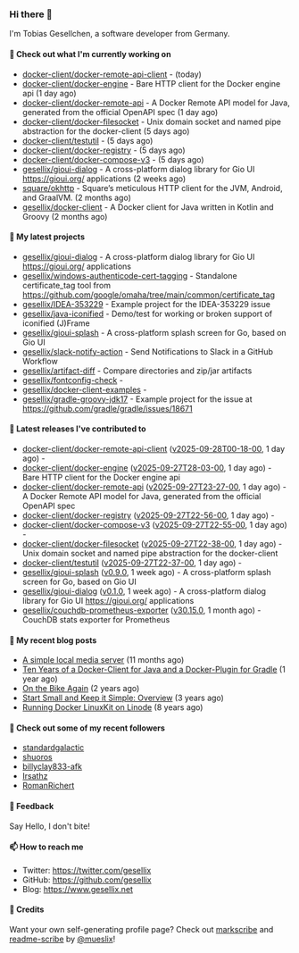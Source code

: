 ### Hi there 👋

I'm Tobias Gesellchen, a software developer from Germany.

#### 👷 Check out what I'm currently working on

- [docker-client/docker-remote-api-client](https://github.com/docker-client/docker-remote-api-client) -  (today)
- [docker-client/docker-engine](https://github.com/docker-client/docker-engine) - Bare HTTP client for the Docker engine api (1 day ago)
- [docker-client/docker-remote-api](https://github.com/docker-client/docker-remote-api) - A Docker Remote API model for Java, generated from the official OpenAPI spec (1 day ago)
- [docker-client/docker-filesocket](https://github.com/docker-client/docker-filesocket) - Unix domain socket and named pipe abstraction for the docker-client (5 days ago)
- [docker-client/testutil](https://github.com/docker-client/testutil) -  (5 days ago)
- [docker-client/docker-registry](https://github.com/docker-client/docker-registry) -  (5 days ago)
- [docker-client/docker-compose-v3](https://github.com/docker-client/docker-compose-v3) -  (5 days ago)
- [gesellix/gioui-dialog](https://github.com/gesellix/gioui-dialog) - A cross-platform dialog library for Gio UI https://gioui.org/ applications (2 weeks ago)
- [square/okhttp](https://github.com/square/okhttp) - Square’s meticulous HTTP client for the JVM, Android, and GraalVM. (2 months ago)
- [gesellix/docker-client](https://github.com/gesellix/docker-client) - A Docker client for Java written in Kotlin and Groovy (2 months ago)

#### 🌱 My latest projects

- [gesellix/gioui-dialog](https://github.com/gesellix/gioui-dialog) - A cross-platform dialog library for Gio UI https://gioui.org/ applications
- [gesellix/windows-authenticode-cert-tagging](https://github.com/gesellix/windows-authenticode-cert-tagging) - Standalone certificate_tag tool from https://github.com/google/omaha/tree/main/common/certificate_tag
- [gesellix/IDEA-353229](https://github.com/gesellix/IDEA-353229) - Example project for the IDEA-353229 issue
- [gesellix/java-iconified](https://github.com/gesellix/java-iconified) - Demo/test for working or broken support of iconified (J)Frame
- [gesellix/gioui-splash](https://github.com/gesellix/gioui-splash) - A cross-platform splash screen for Go, based on Gio UI
- [gesellix/slack-notify-action](https://github.com/gesellix/slack-notify-action) - Send Notifications to Slack in a GitHub Workflow
- [gesellix/artifact-diff](https://github.com/gesellix/artifact-diff) - Compare directories and zip/jar artifacts
- [gesellix/fontconfig-check](https://github.com/gesellix/fontconfig-check) - 
- [gesellix/docker-client-examples](https://github.com/gesellix/docker-client-examples) - 
- [gesellix/gradle-groovy-jdk17](https://github.com/gesellix/gradle-groovy-jdk17) - Example project for the issue at https://github.com/gradle/gradle/issues/18671

#### 🔭 Latest releases I've contributed to

- [docker-client/docker-remote-api-client](https://github.com/docker-client/docker-remote-api-client) ([v2025-09-28T00-18-00](https://github.com/docker-client/docker-remote-api-client/releases/tag/v2025-09-28T00-18-00), 1 day ago) - 
- [docker-client/docker-engine](https://github.com/docker-client/docker-engine) ([v2025-09-27T28-03-00](https://github.com/docker-client/docker-engine/releases/tag/v2025-09-27T28-03-00), 1 day ago) - Bare HTTP client for the Docker engine api
- [docker-client/docker-remote-api](https://github.com/docker-client/docker-remote-api) ([v2025-09-27T23-27-00](https://github.com/docker-client/docker-remote-api/releases/tag/v2025-09-27T23-27-00), 1 day ago) - A Docker Remote API model for Java, generated from the official OpenAPI spec
- [docker-client/docker-registry](https://github.com/docker-client/docker-registry) ([v2025-09-27T22-56-00](https://github.com/docker-client/docker-registry/releases/tag/v2025-09-27T22-56-00), 1 day ago) - 
- [docker-client/docker-compose-v3](https://github.com/docker-client/docker-compose-v3) ([v2025-09-27T22-55-00](https://github.com/docker-client/docker-compose-v3/releases/tag/v2025-09-27T22-55-00), 1 day ago) - 
- [docker-client/docker-filesocket](https://github.com/docker-client/docker-filesocket) ([v2025-09-27T22-38-00](https://github.com/docker-client/docker-filesocket/releases/tag/v2025-09-27T22-38-00), 1 day ago) - Unix domain socket and named pipe abstraction for the docker-client
- [docker-client/testutil](https://github.com/docker-client/testutil) ([v2025-09-27T22-37-00](https://github.com/docker-client/testutil/releases/tag/v2025-09-27T22-37-00), 1 day ago) - 
- [gesellix/gioui-splash](https://github.com/gesellix/gioui-splash) ([v0.9.0](https://github.com/gesellix/gioui-splash/releases/tag/v0.9.0), 1 week ago) - A cross-platform splash screen for Go, based on Gio UI
- [gesellix/gioui-dialog](https://github.com/gesellix/gioui-dialog) ([v0.1.0](https://github.com/gesellix/gioui-dialog/releases/tag/v0.1.0), 1 week ago) - A cross-platform dialog library for Gio UI https://gioui.org/ applications
- [gesellix/couchdb-prometheus-exporter](https://github.com/gesellix/couchdb-prometheus-exporter) ([v30.15.0](https://github.com/gesellix/couchdb-prometheus-exporter/releases/tag/v30.15.0), 1 month ago) - CouchDB stats exporter for Prometheus

#### 📜 My recent blog posts

- [A simple local media server](https://www.gesellix.net/posts/a-simple-local-media-server/) (11 months ago)
- [Ten Years of a Docker-Client for Java and a Docker-Plugin for Gradle](https://www.gesellix.net/posts/ten-years-docker-client-and-gradle-plugin/) (1 year ago)
- [On the Bike Again](https://www.gesellix.net/posts/on-the-bike-again/) (2 years ago)
- [Start Small and Keep it Simple: Overview](https://www.gesellix.net/posts/start-small-keep-it-simple--overview/) (3 years ago)
- [Running Docker LinuxKit on Linode](https://www.gesellix.net/posts/running-docker-linuxkit-on-linode/) (8 years ago)



#### 👯 Check out some of my recent followers

- [standardgalactic](https://github.com/standardgalactic)
- [shuoros](https://github.com/shuoros)
- [billyclay833-afk](https://github.com/billyclay833-afk)
- [Irsathz](https://github.com/Irsathz)
- [RomanRichert](https://github.com/RomanRichert)

#### 💬 Feedback

Say Hello, I don't bite!

#### 📫 How to reach me

- Twitter: https://twitter.com/gesellix
- GitHub: https://github.com/gesellix
- Blog: https://www.gesellix.net

#### 🙇 Credits

Want your own self-generating profile page? Check out [markscribe](https://github.com/muesli/markscribe)
and [readme-scribe](https://github.com/muesli/readme-scribe) by [@mueslix](https://twitter.com/mueslix)!
